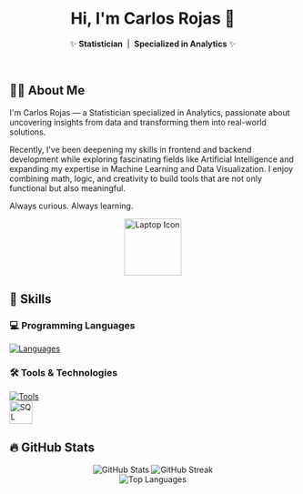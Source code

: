 <h1 align="center">Hi, I'm Carlos Rojas 👋</h1>

<p align="center">
  ✨ <strong>Statistician</strong> &nbsp;|&nbsp; <strong>Specialized in Analytics</strong> ✨
</p>

<br/>

## 👨‍💻 About Me

I'm Carlos Rojas — a Statistician specialized in Analytics, passionate about uncovering insights from data and transforming them into real-world solutions.

Recently, I've been deepening my skills in frontend and backend development while exploring fascinating fields like Artificial Intelligence and expanding my expertise in Machine Learning and Data Visualization. I enjoy combining math, logic, and creativity to build tools that are not only functional but also meaningful.

Always curious. Always learning.

<p align="center">
  <img src="https://media.giphy.com/media/LmNwrBhejkK9EFP504/giphy.gif" width="100" alt="Laptop Icon" />
</p>

## 🧠 Skills

### 💻 Programming Languages  
[![Languages](https://skillicons.dev/icons?i=python,r,js,html,css&perline=6)](https://skillicons.dev)

### 🛠️ Tools & Technologies
[![Tools](https://skillicons.dev/icons?i=git,github,vscode,pycharm,webstorm&perline=6)](https://skillicons.dev)  
<img src="https://cdn.jsdelivr.net/gh/devicons/devicon/icons/microsoftsqlserver/microsoftsqlserver-plain.svg" height="40" alt="SQL Server" title="Microsoft SQL Server" />

## 🔥 GitHub Stats

<p align="center">
  <img src="https://github-readme-stats.vercel.app/api?username=Carturo8&show_icons=true&theme=tokyonight&title_color=ffd700&icon_color=ffd700&text_color=ffffff&bg_color=000000" alt="GitHub Stats" />
  <img src="https://github-readme-streak-stats.herokuapp.com/?user=Carturo8&theme=tokyonight&hide_border=false&ring=ffd700&fire=ffd700&currStreakLabel=ffd700&sideLabels=ffffff&dates=888888&sideNums=ffffff" alt="GitHub Streak" />
  <br/>
  <img src="https://github-readme-stats.vercel.app/api/top-langs/?username=Carturo8&layout=compact&theme=tokyonight&title_color=ffd700&text_color=ffffff&bg_color=000000" alt="Top Languages" />
</p>

<!-- 🚧 Work in Progress
## 🌐 Let's Connect

- 📧 Email: caarojasbo@unal.edu.co  
- 💼 LinkedIn: [linkedin.com/in/tuusuario](https://linkedin.com/in/tuusuario)  
- 🌍 Portfolio: [tuweb.com](https://tuweb.com)
-->
